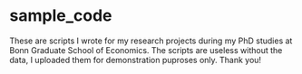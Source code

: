 # sample_code

These are scripts I wrote for my research projects during my PhD studies at Bonn Graduate School of Economics.
The scripts are useless without the data, I uploaded them for demonstration puproses only.
Thank you!
